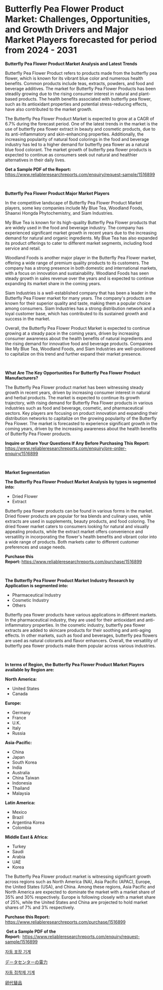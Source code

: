 <p><h1>Butterfly Pea Flower Product Market: Challenges, Opportunities, and Growth Drivers and Major Market Players forecasted for period from 2024 - 2031</h1></p><p><strong>Butterfly Pea Flower Product Market Analysis and Latest Trends</strong></p>
<p><p>Butterfly Pea Flower Product refers to products made from the butterfly pea flower, which is known for its vibrant blue color and numerous health benefits. Common products include teas, extracts, powders, and food and beverage additives. The market for Butterfly Pea Flower Products has been steadily growing due to the rising consumer interest in natural and plant-based products. The health benefits associated with butterfly pea flower, such as its antioxidant properties and potential stress-reducing effects, have also contributed to the market growth.</p><p>The Butterfly Pea Flower Product Market is expected to grow at a CAGR of 6.7% during the forecast period. One of the latest trends in the market is the use of butterfly pea flower extract in beauty and cosmetic products, due to its anti-inflammatory and skin-enhancing properties. Additionally, the increasing popularity of natural food colorings in the food and beverage industry has led to a higher demand for butterfly pea flower as a natural blue food colorant. The market growth of butterfly pea flower products is expected to continue as consumers seek out natural and healthier alternatives in their daily lives.</p></p>
<p><strong>Get a Sample PDF of the Report:&nbsp;</strong> <a href="https://www.reliableresearchreports.com/enquiry/request-sample/1516899">https://www.reliableresearchreports.com/enquiry/request-sample/1516899</a></p>
<p>&nbsp;</p>
<p><strong>Butterfly Pea Flower Product Major Market Players</strong></p>
<p><p>In the competitive landscape of Butterfly Pea Flower Product Market players, some key companies include My Blue Tea, Woodland Foods, Shaanxi Hongda Phytochemistry, and Siam Industries. </p><p>My Blue Tea is known for its high-quality Butterfly Pea Flower products that are widely used in the food and beverage industry. The company has experienced significant market growth in recent years due to the increasing demand for natural and organic ingredients. My Blue Tea has also expanded its product offerings to cater to different market segments, including food service and retail.</p><p>Woodland Foods is another major player in the Butterfly Pea Flower market, offering a wide range of premium quality products to its customers. The company has a strong presence in both domestic and international markets, with a focus on innovation and sustainability. Woodland Foods has seen steady growth in sales revenue over the years and is expected to continue expanding its market share in the coming years.</p><p>Siam Industries is a well-established company that has been a leader in the Butterfly Pea Flower market for many years. The company's products are known for their superior quality and taste, making them a popular choice among consumers. Siam Industries has a strong distribution network and a loyal customer base, which has contributed to its sustained growth and success in the market.</p><p>Overall, the Butterfly Pea Flower Product Market is expected to continue growing at a steady pace in the coming years, driven by increasing consumer awareness about the health benefits of natural ingredients and the rising demand for innovative food and beverage products. Companies like My Blue Tea, Woodland Foods, and Siam Industries are well-positioned to capitalize on this trend and further expand their market presence.</p></p>
<p>&nbsp;</p>
<p><strong>What Are The Key Opportunities For Butterfly Pea Flower Product Manufacturers?</strong></p>
<p><p>The Butterfly Pea Flower product market has been witnessing steady growth in recent years, driven by increasing consumer interest in natural and herbal products. The market is expected to continue its growth trajectory, with rising demand for Butterfly Pea Flower products in various industries such as food and beverage, cosmetic, and pharmaceutical sectors. Key players are focusing on product innovation and expanding their distribution networks to capitalize on the growing popularity of the Butterfly Pea Flower. The market is forecasted to experience significant growth in the coming years, driven by the increasing awareness about the health benefits of Butterfly Pea Flower products.</p></p>
<p><strong>Inquire or Share Your Questions If Any Before Purchasing This Report:</strong> <a href="https://www.reliableresearchreports.com/enquiry/pre-order-enquiry/1516899">https://www.reliableresearchreports.com/enquiry/pre-order-enquiry/1516899</a></p>
<p>&nbsp;</p>
<p><strong>Market Segmentation</strong></p>
<p><strong>The Butterfly Pea Flower Product Market Analysis by types is segmented into:</strong></p>
<p><ul><li>Dried Flower</li><li>Extract</li></ul></p>
<p><p>Butterfly pea flower products can be found in various forms in the market. Dried flower products are popular for tea blends and culinary uses, while extracts are used in supplements, beauty products, and food coloring. The dried flower market caters to consumers looking for natural and visually appealing products, while the extract market offers convenience and versatility in incorporating the flower's health benefits and vibrant color into a wide range of products. Both markets cater to different customer preferences and usage needs.</p></p>
<p><strong>Purchase this Report:&nbsp;</strong><a href="https://www.reliableresearchreports.com/purchase/1516899">https://www.reliableresearchreports.com/purchase/1516899</a></p>
<p>&nbsp;</p>
<p><strong>The Butterfly Pea Flower Product Market Industry Research by Application is segmented into:</strong></p>
<p><ul><li>Pharmaceutical Industry</li><li>Cosmetic Industry</li><li>Others</li></ul></p>
<p><p>Butterfly pea flower products have various applications in different markets. In the pharmaceutical industry, they are used for their antioxidant and anti-inflammatory properties. In the cosmetic industry, butterfly pea flower extracts are added to skincare products for their soothing and anti-aging effects. In other markets, such as food and beverages, butterfly pea flowers are used as natural colorants and flavor enhancers. Overall, the versatility of butterfly pea flower products make them popular across various industries.</p></p>
<p>&nbsp;</p>
<p><strong>In terms of Region, the Butterfly Pea Flower Product Market Players available by Region are:</strong></p>
<p>
    <p> <strong> North America: </strong>
        <ul>
            <li>United States</li>
            <li>Canada</li>
        </ul>
        </p> 
    <p> <strong> Europe: </strong>
        <ul>
            <li>Germany</li>
            <li>France</li>
            <li>U.K.</li>
            <li>Italy</li>
            <li>Russia</li>
        </ul>
        </p> 
    <p> <strong> Asia-Pacific: </strong>
        <ul>
            <li>China</li>
            <li>Japan</li>
            <li>South Korea</li>
            <li>India</li>
            <li>Australia</li>
            <li>China Taiwan</li>
            <li>Indonesia</li>
            <li>Thailand</li>
            <li>Malaysia</li>
        </ul>
        </p> 
    <p> <strong> Latin America: </strong>
        <ul>
            <li>Mexico</li>
            <li>Brazil</li>
            <li>Argentina Korea</li>
            <li>Colombia</li>
        </ul>
        </p> 
    <p> <strong> Middle East & Africa: </strong>
        <ul>
            <li>Turkey</li>
            <li>Saudi</li>
            <li>Arabia</li>
            <li>UAE</li>
            <li>Korea</li>
        </ul>
    </p>
    </p>
<p><p>The Butterfly Pea Flower product market is witnessing significant growth across regions such as North America (NA), Asia Pacific (APAC), Europe, the United States (USA), and China. Among these regions, Asia Pacific and North America are expected to dominate the market with a market share of 35% and 30% respectively. Europe is following closely with a market share of 25%, while the United States and China are projected to hold market shares of 7% and 3% respectively.</p></p>
<p><strong>Purchase this Report: </strong><a href="https://www.reliableresearchreports.com/purchase/1516899">https://www.reliableresearchreports.com/purchase/1516899</a></p>
<p>&nbsp;<strong>Get a Sample PDF of the Report:&nbsp;&nbsp;</strong><a href="https://www.reliableresearchreports.com/enquiry/request-sample/1516899">https://www.reliableresearchreports.com/enquiry/request-sample/1516899</a></p>
<p><strong></strong></p>
<p><p><a href="https://medium.com/@moyahfrancoestellec51j635wcx/%EC%9E%90%EB%8F%99-%ED%8F%AC%EC%9E%A5%EA%B8%B0-%EC%8B%9C%EC%9E%A5-%EC%A2%85%EB%A5%98-%EC%9D%91%EC%9A%A9-%EB%B0%8F-%EC%A7%80%EB%A6%AC%EC%97%90-%EB%8C%80%ED%95%9C-%ED%8F%AC%EA%B4%84%EC%A0%81-%ED%8F%89%EA%B0%80-7a5d93acfdc8">자동 포장 기계</a></p><p><a href="https://medium.com/@alysaledner2023/%E3%83%87%E3%83%BC%E3%82%BF%E3%82%BB%E3%83%B3%E3%82%BF%E3%83%BC%E7%94%A8%E9%9B%BB%E5%8A%9B%E5%B8%82%E5%A0%B4%E8%AA%BF%E6%9F%BB%E3%83%AC%E3%83%9D%E3%83%BC%E3%83%88-%E3%81%9D%E3%81%AE%E6%AD%B4%E5%8F%B2%E3%81%A82031%E5%B9%B4%E3%81%BE%E3%81%A7%E3%81%AE%E4%BA%88%E6%B8%AC-df62421603c5">データセンターの電力</a></p><p><a href="https://medium.com/@moyahfrancoestellec51j635wcx/%EC%9E%90%EB%8F%99-%EC%A0%91%EC%B0%A9%EC%A0%9C-%EA%B8%B0%EA%B3%84-%EC%8B%9C%EC%9E%A5-2031%EB%85%84%EA%B9%8C%EC%A7%80%EC%9D%98-%EB%8F%99%ED%96%A5-%EC%98%88%EC%B8%A1-%EB%B0%8F-%EA%B2%BD%EC%9F%81-%EB%B6%84%EC%84%9D-49935a53d887">자동 접착제 기계</a></p><p><a href="https://medium.com/@alysaledner2023/%E5%8D%B5%E4%BB%A3%E6%9B%BF%E5%B8%82%E5%A0%B4%E3%81%AE%E5%88%86%E6%9E%90%E3%81%A82024%E5%B9%B4%E3%81%8B%E3%82%892031%E5%B9%B4%E3%81%BE%E3%81%A7%E3%81%AE%E4%BA%88%E6%B8%AC%E3%82%B5%E3%82%A4%E3%82%BA-7059cb4a8dca">卵代替品</a></p></p>